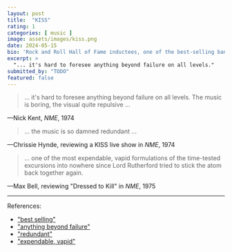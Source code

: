 ```yaml
---
layout: post
title:  "KISS"
rating: 1
categories: [ music ]
image: assets/images/kiss.png
date: 2024-05-15
bio: 'Rock and Roll Hall of Fame inductees, one of the best-selling bands of all time'
excerpt: >
  "... it's hard to foresee anything beyond failure on all levels."
submitted_by: "TODO"
featured: false
---
```


> ... it's hard to foresee anything beyond failure on all levels. The music is boring, the visual quite repulsive ...

—Nick Kent, _NME_, 1974

> ... the music is so damned redundant ...

—Chrissie Hynde, reviewing a KISS live show in _NME_, 1974

> ... one of the most expendable, vapid formulations of the time-tested excursions into nowhere since Lord Rutherford tried to stick the atom back together again.

—Max Bell, reviewing "Dressed to Kill" in _NME_, 1975

---

References:

- ["best selling"](https://en.wikipedia.org/wiki/List_of_best-selling_music_artists)
- ["anything beyond failure"](https://books.google.com/books?id=_QFjEAAAQBAJ&pg=PA258&lpg=PA258&dq=%22kiss%22+%22nick+kent%22+%22repulsive%22&source=bl&ots=W4I2cSpWG5&sig=ACfU3U26aDlxgPpdHrdA38dJjmqWTnRx_Q&hl=en&sa=X&ved=2ahUKEwjVqvnn8Y-GAxU5RjABHaohAWUQ6AF6BAgSEAM#v=onepage&q=%22kiss%22%20%22nick%20kent%22%20%22repulsive%22kiss&f=false)
- ["redundant"](https://www.threads.net/@themdarnsuperpeople/post/C5WYk6QMbAH)
- ["expendable, vapid"](https://geirmykl.wordpress.com/2016/01/27/article-about-kiss-from-new-musical-express-august-23-1975/)
